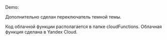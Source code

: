 Demo: 

Дополнительно сделан переключатель темной темы. 

Код облачной функции располагается в папке cloudFunctions. Облачная функция сделана в Yandex Cloud.